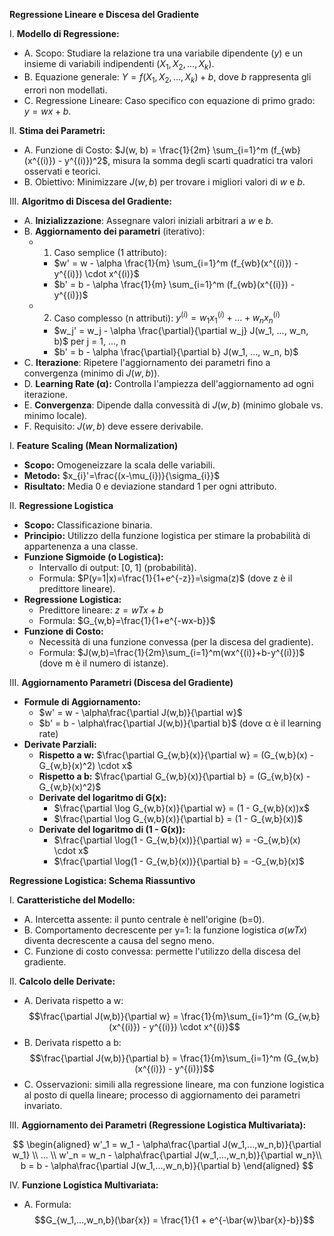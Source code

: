 **Regressione Lineare e Discesa del Gradiente**

I. **Modello di Regressione:**

   * A. Scopo: Studiare la relazione tra una variabile dipendente (*y*) e un insieme di variabili indipendenti ($X_1, X_2, ..., X_k$).
   * B. Equazione generale:  $Y = f(X_1, X_2, ..., X_k) + b$, dove *b* rappresenta gli errori non modellati.
   * C. Regressione Lineare: Caso specifico con equazione di primo grado: $y = wx + b$.

II. **Stima dei Parametri:**

   * A. Funzione di Costo: $J(w, b) = \frac{1}{2m} \sum_{i=1}^m (f_{wb}(x^{(i)}) - y^{(i)})^2$, misura la somma degli scarti quadratici tra valori osservati e teorici.
   * B. Obiettivo: Minimizzare $J(w, b)$ per trovare i migliori valori di *w* e *b*.

III. **Algoritmo di Discesa del Gradiente:**

   * A. **Inizializzazione**: Assegnare valori iniziali arbitrari a *w* e *b*.
   * B. **Aggiornamento dei parametri** (iterativo):
      * 1. Caso semplice (1 attributo):
         * $w' = w - \alpha \frac{1}{m} \sum_{i=1}^m (f_{wb}(x^{(i)}) - y^{(i)}) \cdot x^{(i)}$
         * $b' = b - \alpha \frac{1}{m} \sum_{i=1}^m (f_{wb}(x^{(i)}) - y^{(i)})$
      * 2. Caso complesso (n attributi): $y^{(i)} = w_1x_1^{(i)} + ... + w_nx_n^{(i)}$
         * $w_j' = w_j - \alpha \frac{\partial}{\partial w_j} J(w_1, ..., w_n, b)$  per j = 1, ..., n
         * $b' = b - \alpha \frac{\partial}{\partial b} J(w_1, ..., w_n, b)$
   * C. **Iterazione**: Ripetere l'aggiornamento dei parametri fino a convergenza (minimo di $J(w, b)$).
   * D. **Learning Rate (α):** Controlla l'ampiezza dell'aggiornamento ad ogni iterazione.
   * E. **Convergenza**: Dipende dalla convessità di $J(w, b)$ (minimo globale vs. minimo locale).
   * F. Requisito: $J(w, b)$ deve essere derivabile.


I. **Feature Scaling (Mean Normalization)**
* **Scopo:** Omogeneizzare la scala delle variabili.
* **Metodo:**  $x_{i}'=\frac{(x-\mu_{i})}{\sigma_{i}}$  
* **Risultato:** Media 0 e deviazione standard 1 per ogni attributo.

II. **Regressione Logistica**
* **Scopo:** Classificazione binaria.
* **Principio:**  Utilizzo della funzione logistica per stimare la probabilità di appartenenza a una classe.
* **Funzione Sigmoide (o Logistica):**
	* Intervallo di output: [0, 1] (probabilità).
	* Formula: $P(y=1|x)=\frac{1}{1+e^{-z}}=\sigma(z)$ (dove z è il predittore lineare).
* **Regressione Logistica:**
	* Predittore lineare: $z=wTx+b$
	* Formula: $G_{w,b}=\frac{1}{1+e^{-wx-b}}$
* **Funzione di Costo:**
	* Necessità di una funzione convessa (per la discesa del gradiente).
	* Formula: $J(w,b)=\frac{1}{2m}\sum_{i=1}^m(wx^{(i)}+b-y^{(i)})$ (dove m è il numero di istanze).


III. **Aggiornamento Parametri (Discesa del Gradiente)**
* **Formule di Aggiornamento:**
	* $w' = w - \alpha\frac{\partial J(w,b)}{\partial w}$
	* $b' = b - \alpha\frac{\partial J(w,b)}{\partial b}$ (dove α è il learning rate)
* **Derivate Parziali:**
	* **Rispetto a w:** $\frac{\partial G_{w,b}(x)}{\partial w} = (G_{w,b}(x) - G_{w,b}(x)^2) \cdot x$
	* **Rispetto a b:** $\frac{\partial G_{w,b}(x)}{\partial b} = (G_{w,b}(x) - G_{w,b}(x)^2)$
	* **Derivate del logaritmo di G(x):**
		* $\frac{\partial \log G_{w,b}(x)}{\partial w} = (1 - G_{w,b}(x))x$
		* $\frac{\partial \log G_{w,b}(x)}{\partial b} = (1 - G_{w,b}(x))$
	* **Derivate del logaritmo di (1 - G(x)):**
		* $\frac{\partial \log(1 - G_{w,b}(x))}{\partial w} = -G_{w,b}(x) \cdot x$
		* $\frac{\partial \log(1 - G_{w,b}(x))}{\partial b} = -G_{w,b}(x)$



**Regressione Logistica: Schema Riassuntivo**

I. **Caratteristiche del Modello:**

* A. Intercetta assente: il punto centrale è nell'origine (b=0).
* B. Comportamento decrescente per y=1:  la funzione logistica $\sigma(wTx)$ diventa decrescente a causa del segno meno.
* C. Funzione di costo convessa: permette l'utilizzo della discesa del gradiente.

II. **Calcolo delle Derivate:**

* A. Derivata rispetto a w:
	$$\frac{\partial J(w,b)}{\partial w} = \frac{1}{m}\sum_{i=1}^m (G_{w,b}(x^{(i)}) - y^{(i)}) \cdot x^{(i)}$$
* B. Derivata rispetto a b:
	$$\frac{\partial J(w,b)}{\partial b} = \frac{1}{m}\sum_{i=1}^m (G_{w,b}(x^{(i)}) - y^{(i)})$$
* C. Osservazioni:  simili alla regressione lineare, ma con funzione logistica al posto di quella lineare; processo di aggiornamento dei parametri invariato.

III. **Aggiornamento dei Parametri (Regressione Logistica Multivariata):**

$$ \begin{aligned} w'_1 = w_1 - \alpha\frac{\partial J(w_1,...,w_n,b)}{\partial w_1} \\ ... \\ w'_n = w_n - \alpha\frac{\partial J(w_1,...,w_n,b)}{\partial w_n}\\ b = b - \alpha\frac{\partial J(w_1,...,w_n,b)}{\partial b} \end{aligned} $$

IV. **Funzione Logistica Multivariata:**

* A. Formula: $$G_{w_1,...,w_n,b}(\bar{x}) = \frac{1}{1 + e^{-\bar{w}\bar{x}-b}}$$


